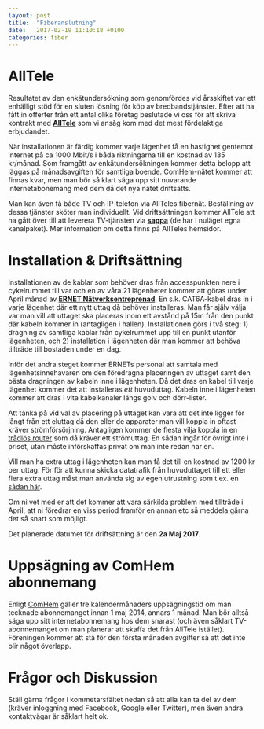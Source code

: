 ```yaml
---
layout: post
title:  "Fiberanslutning"
date:   2017-02-19 11:10:18 +0100
categories: fiber
---
```


# AllTele

Resultatet av den enkätundersökning som genomfördes vid årsskiftet var ett enhälligt stöd för en sluten lösning för köp av bredbandstjänster. Efter att ha fått in offerter från ett antal olika företag beslutade vi oss för att skriva kontrakt med **<a href="https://alltele.se" target="_blank">AllTele</a>** som vi ansåg kom med det mest fördelaktiga erbjudandet.

När installationen är färdig kommer varje lägenhet få en hastighet gentemot internet på ca 1000 Mbit/s i båda riktningarna till en kostnad av 135 kr/månad. Som framgått av enkätundersökningen kommer detta belopp att läggas på månadsavgiften för samtliga boende. ComHem-nätet kommer att finnas kvar, men man bör så klart säga upp sitt nuvarande internetabonemang med dem då det nya nätet driftsätts.

Man kan även få både TV och IP-telefon via AllTeles fibernät. Beställning av dessa tjänster sköter man individuellt. Vid driftsättningen kommer AllTele att ha gått över till att leverera TV-tjänsten via **<a href="https://sappa.se/" target="_blank">sappa</a>** (de har i nuläget egna kanalpaket). Mer information om detta finns på AllTeles hemsidor.

# Installation & Driftsättning

Installationen av de kablar som behöver dras från accesspunkten nere i cykelrummet till var och en av våra 21 lägenheter kommer att göras under April månad av **<a href="http://www.ernet.se" target="_blank">ERNET Nätverksentreprenad</a>**. En s.k. CAT6A-kabel dras in i varje lägenhet där ett nytt uttag då behöver installeras. Man får själv välja var man vill att uttaget ska placeras inom ett avstånd på 15m från den punkt där kabeln kommer in (antagligen i hallen). Installationen görs i två steg: 1) dragning av samtliga kablar från cykelrummet upp till en punkt utanför lägenheten, och 2) installation i lägenheten där man kommer att behöva tillträde till bostaden under en dag.  

Inför det andra steget kommer ERNETs personal att samtala med lägenhetsinnehavaren om den föredragna placeringen av uttaget samt den bästa dragningen av kabeln inne i lägenheten. Då det dras en kabel till varje lägenhet kommer det att installeras *ett* huvuduttag. Kabeln inne i lägenheten kommer att dras i vita kabelkanaler längs golv och dörr-lister.

Att tänka på vid val av placering på uttaget kan vara att det inte ligger för långt från ett eluttag då den eller de apparater man vill koppla in oftast kräver strömförsörjning. Antagligen kommer de flesta vilja koppla in en <a href="https://www.netonnet.se/art/dator/natverk/routermodem/d-link-dir-615/112822.8935/)" target="_blank">trådlös router</a> som då kräver ett strömuttag. En sådan ingår för övrigt inte i priset, utan måste införskaffas privat om man inte redan har en.

Vill man ha extra uttag i lägenheten kan man få det till en kostnad av 1200 kr per uttag. För för att kunna skicka datatrafik från huvuduttaget till ett eller flera extra uttag måst man använda sig av egen utrustning som t.ex. en <a href="https://www.netonnet.se/art/dator/natverk/switch/netgear-gs105/121847.8936/?gclid=Cj0KEQiAlsrFBRCAxcCB54XElLEBEiQA_ei0DK9a5sDpezmLb4Ejt7CPgH4hyOjxBM4bJf50X68DC_MaApxO8P8HAQ)" target="_blank">sådan här</a>.

Om ni vet med er att det kommer att vara särkilda problem med tillträde i April, att ni föredrar en viss period framför en annan etc så meddela gärna det så snart som möjligt.  

Det planerade datumet för driftsättning är den **2a Maj 2017**.

# Uppsägning av ComHem abonnemang

Enligt <a href="https://www.comhem.se/kundservice/support/faktura/vad-ar-bindnings-och-uppsagningstiden-for-mitt-abonnemang" target="_blank">ComHem</a> gäller tre kalendermånaders uppsägningstid om man tecknade abonnemanget innan 1 maj 2014, annars 1 månad. Man bör alltså säga upp sitt internetabonnemang hos dem snarast (och även såklart TV-abonnemanget om man planerar att skaffa det från AllTele istället). Föreningen kommer att stå för den första månaden avgifter så att det inte blir något överlapp.

# Frågor och Diskussion

Ställ gärna frågor i kommetarsfältet nedan så att alla kan ta del av dem (kräver inloggning med Facebook, Google eller Twitter), men även andra kontaktvägar är såklart helt ok.


<!--# Betalning-->

<!--Uppsägningstiden för ComHem är ... månader.-->
